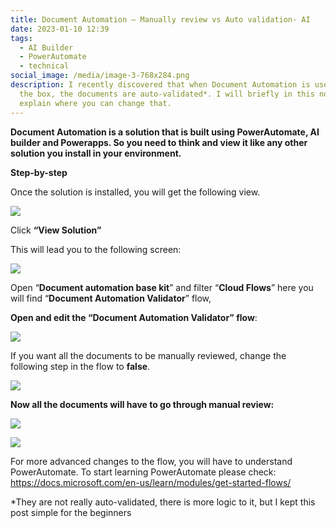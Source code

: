 ```yaml
---
title: Document Automation – Manually review vs Auto validation- AI
date: 2023-01-10 12:39
tags:
  - AI Builder
  - PowerAutomate
  - technical
social_image: /media/image-3-768x284.png
description: I recently discovered that when Document Automation is used out of
  the box, the documents are auto-validated*. I will briefly in this note
  explain where you can change that.
---
```

<!--StartFragment-->

**Document Automation is a solution that is built using PowerAutomate, AI builder and Powerapps. So you need to think and view it like any other solution you install in your environment.**

**Step-by-step**

Once the solution is installed, you will get the following view.

<!--EndFragment-->

![](/media/image-1-768x263.png)

<!--StartFragment-->

Click **“View Solution”**

This will lead you to the following screen:

<!--EndFragment-->

![](/media/image-4-768x273.png)

<!--StartFragment-->

Open “**Document automation base kit**” and filter “**Cloud Flows**” here you will find “**Document Automation Validator**” flow,

**Open and edit the “Document Automation Validator” flow**:

<!--EndFragment-->

![](/media/image-5-768x456.png)

<!--StartFragment-->

If you want all the documents to be manually reviewed, change the following step in the flow to **false**.

<!--EndFragment-->

![](/media/image-6.png)

<!--StartFragment-->

**Now all the documents will have to go through manual review:**

<!--EndFragment-->

![](/media/image-10-768x310.png)

![](/media/image-8-768x413.png)

<!--StartFragment-->

For more advanced changes to the flow, you will have to understand PowerAutomate. To start learning PowerAutomate please check: <https://docs.microsoft.com/en-us/learn/modules/get-started-flows/>

\*They are not really auto-validated, there is more logic to it, but I kept this post simple for the beginners

<!--EndFragment-->